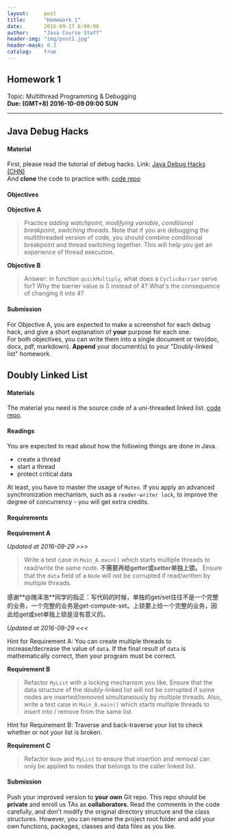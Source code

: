 ```yaml
---
layout:     post
title:      "Homework 1"
date:       2016-09-17 6:00:00
author:     "Java Course Staff"
header-img: "img/post1.jpg"
header-mask: 0.3
catalog:    true
---
```


## Homework 1
Topic: Multithread Programming & Debugging<br>
**Due: (GMT+8) 2016-10-09 09:00 SUN**

-----------

## Java Debug Hacks

#### Material
First, please read the tutorial of debug hacks. Link: [Java Debug Hacks (CHN)](https://iss-java.github.io/2016/09/16/Java-Debug-Hacks/)<br>
And **clone** the code to practice with: [code repo](https://github.com/iss-java/DebugHack.git)<br>

#### Objectives
**Objective A**<br>

> Practice _adding watchpoint_, _modifying variable_, _conditional breakpoint_, _switching threads_. Note that if you are debugging the multithreaded version of code, you should combine conditional breakpoint and thread switching together. This will help you get an experience of thread execution.

**Objective B**<br>

> Answer: in function `quickMultiply`, what does a `CyclicBarrier` serve for? Why the barrier value is 5 instead of 4? What's the consequence of changing it into 4?

#### Submission

For Objective A, you are expected to make a screenshot for each debug hack, and give a short explanation of **your** purpose for each one.<br>
For both objectives, you can write them into a single document or two(doc, docx, pdf, markdown). **Append** your document(s) to your "Doubly-linked list" homework.

## Doubly Linked List

#### Materials

The material you need is the source code of a uni-threaded linked list. [code repo](https://github.com/iss-java/DoublyLinkedList.git).<br>


#### Readings

You are expected to read about how the following things are done in Java. 
- create a thread
- start a thread
- protect critical data

At least, you have to master the usage of `Mutex`. If you apply an advanced synchronization mechanism, such as 
a `reader-writer lock`, to improve the degree of concurrency - you will get extra credits.

#### Requirements

**Requirement A**

_Updated at 2016-09-29 >>>_

> Write a test case in `Main_A.main()` which starts multiple threads to read/write the same node. **不需要再给getter或setter单独上锁。** Ensure that the `data` field of a `Node` will not be corrupted if read/written by multiple threads.

感谢**@隗泽浩**同学的指正：写代码的时候，单独的get/set往往不是一个完整的业务，一个完整的业务是get-compute-set。上锁要上给一个完整的业务，因此给get或set单独上锁是没有意义的。

_Updated at 2016-09-29 <<<_

Hint for Requirement A: You can create multiple threads to increase/decrease the value of `data`. If the final result of `data` is mathematically correct, then your program must be correct.

**Requirement B**

> Refactor `MyList` with a locking mechanism you like. Ensure that the data structure of the doubly-linked list will not be corrupted if some nodes are inserted/removed simultaneously by multiple threads. Also, write a test case in `Main_B.main()` which starts multiple threads to insert into / remove from the same list.

Hint for Requirement B: Traverse and back-traverse your list to check whether or not your list is broken.

**Requirement C**

> Refactor `Node` and `MyList` to ensure that insertion and removal can only be applied to nodes that belongs to the caller linked list.

#### Submission

Push your improved version to **your own** Git repo. This repo should be **private** and enroll us TAs as **collaborators**. Read the comments in the code carefully, and don't modify the original directory structure and the class structures. However, you can rename the project root folder and add your own functions, packages, classes and data files as you like.
